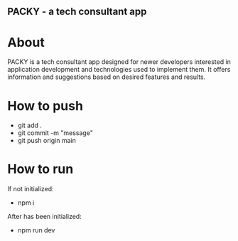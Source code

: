## PACKY - a tech consultant app

# About
PACKY is a tech consultant app designed for newer developers interested in application development and technologies used to implement them. It offers information and suggestions based on desired features and results.

# How to push
- git add .
- git commit -m "message"
- git push origin main

# How to run
If not initialized:
- npm i

After has been initialized:
- npm run dev